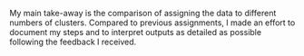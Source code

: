 My main take-away is the comparison of assigning the data to different numbers of clusters. Compared to previous assignments, I made an effort to document my steps and to interpret outputs as detailed as possible following the feedback I received.
